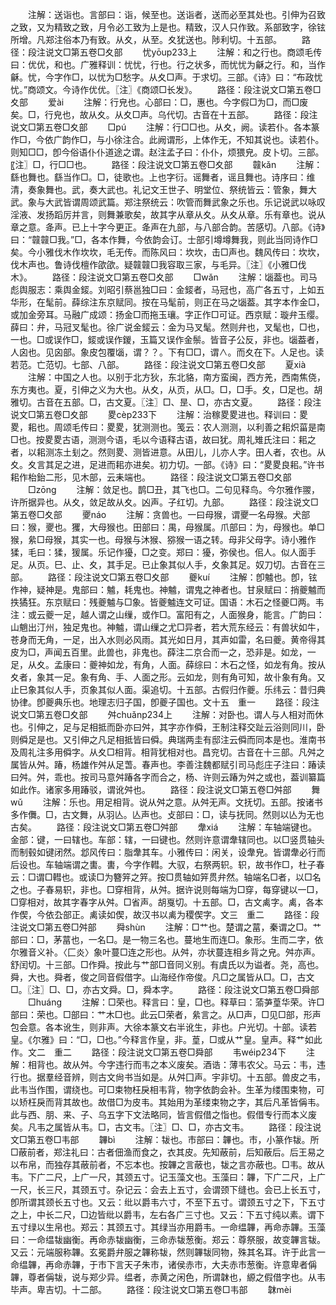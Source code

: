 <!-- { "loadSidebar": true } -->
　　注解：送诣也。言部曰：诣，候至也。送诣者，送而必至其处也。引伸为召致之致，又为精致之致，月令必工致为上是也。精致，汉人只作致。系部致字，徐铉所增。凡郑注俗本乃有致。从夊，从至。夊犹送也。陟利切。十五部。
　　路径：段注说文□第五卷□夊部
　　忧yōup233上
　　注解：和之行也。商颂毛传曰：优优，和也。广雅释训：忧忧，行也。行之状多，而忧忧为龢之行。和，当作龢。忧，今字作□，以忧为□愁字。从夊□声。于求切。三部。《诗》曰：“布政忧忧。”商颂文。今诗作优优。〖注〗《商颂□长发》。
　　路径：段注说文□第五卷□夊部
　　爱ài
　　注解：行皃也。心部曰：□，惠也。今字假□为□，而□废矣。□，行皃也，故从夊。从夊□声。乌代切。古音在十五部。
　　路径：段注说文□第五卷□夊部
　　□pú
　　注解：行□□也。从夊，阙。读若仆。各本篆作□，今依广韵作□，与小徐注合。此阙谓形，上体作无，不知其说也。读若仆。则知□□，卽今俗语仆仆道途之谓。赵注孟子曰：仆仆，烦猥皃。皮卜切。三部。〖注〗□，行□□也。
　　路径：段注说文□第五卷□夊部
　　竷kǎn
　　注解：繇也舞也。繇当作□。□，徒歌也。上也字衍。谣舞者，谣且舞也。诗序曰：维清，奏象舞也。武，奏大武也。礼记文王世子、明堂位、祭统皆云：管象，舞大武。象与大武皆谓周颂武篇。郑注祭统云：吹管而舞武象之乐也。乐记说武以咏叹淫液、发扬蹈厉并言，则舞兼歌矣，故其字从章从夊。从夊从章。乐有章也。说从章之意。夅声。已上十字今更正。夅声在九部，与八部合韵。苦感切。八部。《诗》曰：“竷竷□我。”□，各本作舞，今依韵会订。士部引墫墫舞我，则此当同诗作□矣。今小雅伐木作坎坎，毛无传。而陈风曰：坎坎，击□声也。魏风传曰：坎坎，伐木声也。鲁诗伐檀作欿欿。疑竷竷□我容取三家，与毛异。〖注〗《小雅□伐木》。
　　路径：段注说文□第五卷□夊部
　　□wǎn
　　注解：匘葢也。司马彪舆服志：乘舆金錽。刘昭引蔡邕独□曰：金錽者，马冠也，高广各五寸，上如五华形，在髦前。薛综注东京赋同。按在马髦前，则正在马之匘葢。其字本作金□，或加金旁耳。马融广成颂：扬金□而拖玉瓖。字正作□可证。西京赋：璇弁玉缨。薛曰：弁，马冠叉髦也。徐广说金錽云：金为马叉髦。然则弁也，叉髦也，□也，一也。□或误作□，錽或误作鍐，玉篇又误作金鬃。皆音子公反，非也。匘葢者，人囟也。见囟部。象皮包覆匘，谓？？。下有□□，谓∧。而夊在下。人足也。读若范。亡范切。七部、八部。
　　路径：段注说文□第五卷□夊部
　　夏xià
　　注解：中国之人也。以别于北方狄，东北貉，南方蛮闽，西方羌，西南焦侥，东方夷也。夏，引伸之义为大也。从夊，从页，从□。□，□手。夊，□足也。胡雅切。古音在五部。□，古文夏。〖注〗□、昰、□，亦古文夏。
　　路径：段注说文□第五卷□夊部
　　畟cèp233下
　　注解：治稼畟畟进也。释训曰：畟畟，耜也。周颂毛传曰：畟畟，犹测测也。笺云：农人测测，以利善之耜炽菑是南□也。按畟畟古语，测测今语，毛以今语释古语，故曰犹。周礼雉氏注曰：耜之者，以耜测冻土刬之。然则畟、测皆进意。从田儿，儿亦人字。田人者，农也。从夊。夊言其足之进，足进而耜亦进矣。初力切。一部。《诗》曰：“畟畟良耜。”许书耜作枱鈶二形，见木部，云耒端也。
　　路径：段注说文□第五卷□夊部
　　□zōnɡ
　　注解：敛足也。鹊□丑，其飞也□。二句见释鸟。今尔雅作翪，许所据异也。从夊，敛足故从夊。凶声。子红切。九部。
　　路径：段注说文□第五卷□夊部
　　夒náo
　　注解：贪兽也。一曰母猴，谓夒一名母猴。犬部曰：猴，夒也。玃，大母猴也。田部曰：禺，母猴属。爪部曰：为，母猴也。单□猴，絫□母猴，其实一也。母猴与沐猴、猕猴一语之转。母非父母字。诗小雅作猱，毛曰：猱，猨属。乐记作獶，□之变。郑曰：獶，弥侯也。佀人。似人面手足。从页。巳、止、夊，其手足。已止象其似人手，夊象其足。奴刀切。古音在三部。
　　路径：段注说文□第五卷□夊部
　　夔kuí
　　注解：卽魖也。卽，铉作神，疑神是。鬼部曰：魖，耗鬼也。神魖，谓鬼之神者也。甘泉赋曰：捎夔魖而抶獝狂。东京赋曰：残夔魖与□象。皆夔魖连文可证。国语：木石之怪夔□两。韦注：或云夔一足，越人谓之山缫，或作□。富阳有之，人面猴身，能言。广韵曰：山魈出汀州，独足鬼也。神魖，谓山缫之尤□异者，若大荒东经云：有兽状如牛，苍身而无角，一足，出入水则必风雨。其光如日月，其声如雷，名曰夔。黄帝得其皮为□，声闻五百里。此兽也，非鬼也。薛注二京合而一之，恐非是。如龙，一足，从夊。孟康曰：夔神如龙，有角，人面。薛综曰：木石之怪，如龙有角。按从夊者，象其一足。象有角、手、人面之形。云如龙，则有角可知，故卝象有角。又止巳象其似人手，页象其似人面。渠追切。十五部。古假归作夔。乐纬云：昔归典协律。卽夔典乐也。地理志归子国，卽夔子国也。文十五　重一
　　路径：段注说文□第五卷□夊部
　　舛chuǎnp234上
　　注解：对卧也。谓人与人相对而休也。引伸之，足与足相抵而卧亦曰舛，其字亦作僢，王制注释交趾云浴则同川，卧则僢足是也。又引伸之凡足相抵皆曰僢。典瑞两圭有邸注云僢而同本是也。淮南书及周礼注多用僢字。从夊□相背。相背犹相对也。昌兖切。古音在十三部。凡舛之属皆从舛。踳，杨雄作舛从足萅。春声也。李善注魏都赋引司马彪庄子注曰：踳读曰舛。舛，乖也。按司马意舛踳各字而合之，杨、许则云踳为舛之或也，葢训纂篇如此作。诸家多用踳驳，谓讹舛也。
　　路径：段注说文□第五卷□舛部
　　舞wǔ
　　注解：乐也。用足相背。说从舛之意。从舛无声。文抚切。五部。按诸书多作儛。□，古文舞，从羽亾。亾声也。攴部曰：□，读与抚同。然则以亾为无也古矣。
　　路径：段注说文□第五卷□舛部
　　舝xiá
　　注解：车轴端键也。金部：键，一曰辖也。车部：辖，一曰键也。然则许意谓舝辖同也。以□竖贯轴头而制毂如键闭然。邶风传曰：脂舝其车。小雅传曰：闲关，设舝皃。皆谓舝必行而后设也。车轴端谓之軎。軎，今字作轊。大驭，右祭两轵。轵，故书作□，杜子春云：□谓□轊也。或读□为簪笄之笄。按□贯轴如笄贯弁然。轴端名□者，以□名之也。子春易轵，非也。□穿相背，从舛。据许说则每端为□穿，每穿键以一□，□穿相对，故其字春字从舛。□省声。胡戛切。十五部。□，古文禼字。禼，各本作偰，今依厹部正。禼读如偰，故汉书以禼为稷偰字。文三　重二
　　路径：段注说文□第五卷□舛部
　　舜shùn
　　注解：□艹也。楚谓之葍，秦谓之□。艹部曰：□，茅葍也，一名□。是一物三名也。蔓地生而连□。象形。生而二字，依尔雅音义补。〈匚炎〉象叶蔓□连之形也。从舛，亦状蔓连相乡背之皃。舛亦声。舒闰切。十三部。□作舜。按此与艹部□音同义别。有虞氏以为谥者。尧，高也。舜，大也。舜者，俊之同音假借字。山海经作帝俊。凡□之属皆从□。□，古文□。〖注〗□、□，亦古文舜。□，舜本字。
　　路径：段注说文□第五卷□舜部
　　□huánɡ
　　注解：□荣也。释言曰：皇，□也。释草曰：蕍芛葟华荣。许□部曰：荣也。□部曰：艹木□也。此云□荣者，絫言之。从□声，□见□部，形声包会意。各本讹生，则非声。大徐本篆文右半讹生，非也。户光切。十部。读若皇。《尔雅》曰：“□，□也。”今释言作皇，非。葟，□或从艹皇。皇声。释艹如此作。文二　重二
　　路径：段注说文□第五卷□舜部
　　韦wéip234下
　　注解：相背也。故从舛。今字违行而韦之本义废矣。酒诰：薄韦农父。马云：韦，违行也。据羣经音辨，则古文尙书当如是。从舛囗声。宇非切。十五部。兽皮之韦，此韦当作围，谓绕也。可□束物枉戾相韦背，物字依韵会补。生革为缕围束物，可以矫枉戾而背其故也。故借□为皮韦。其始用为革缕束物之字，其后凡革皆偁韦。此与西、朋、来、子、乌五字下文法略同，皆言假借之恉也。假借专行而本义废矣。凡韦之属皆从韦。□，古文韦。〖注〗□、□，亦古文韦。
　　路径：段注说文□第五卷□韦部
　　韠bì
　　注解：韨也。市部曰：韠也。市，小篆作韨。所□蔽前者，郑注礼曰：古者佃渔而食之，衣其皮。先知蔽前，后知蔽后。后王易之以布帛，而独存其蔽前者，不忘本也。按韠之言蔽也，韨之言亦蔽也。□韦。故从韦。下广二尺，上广一尺，其颈五寸。记玉藻文也。玉藻曰：韠，下广二尺，上广一尺，长三尺，其颈五寸。杂记云：会去上五寸，会谓颈下缝也。会已上长五寸，卽所谓其颈长五寸也。又云：纰以爵韦六寸，不至下五寸。谓颈五寸之下，下五寸之上，中长二尺，□边皆纰以爵韦，左右各广三寸也。又云：下五寸纯以素。谓下五寸绿以生帛也。郑云：其颈五寸。其绿当亦用爵韦。一命缊韠，再命赤韠。玉藻曰：一命缊韨幽衡。再命赤韨幽衡，三命赤韨葱衡。郑云：尊祭服，故变韠言韨。又云：元端服称韠。玄冕爵弁服之韠称韨，然则韠韨同物，殊其名耳。许于此言一命缊韠，再命赤韠，于市下言天子朱市，诸侯赤市，大夫赤市葱衡。许意卑者偁韠，尊者偁韨，说与郑少异。缊者，赤黄之闲色，所谓韎也，縓之假借字也。从韦毕声。卑吉切。十二部。
　　路径：段注说文□第五卷□韦部
　　韎mèi
